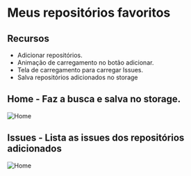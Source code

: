 # Meus repositórios favoritos

## Recursos
- Adicionar repositórios.
- Animação de carregamento no botão adicionar.
- Tela de carregamento para carregar Issues.
- Salva repositórios adicionados no storage

## Home - Faz a busca e salva no storage.
![Home](https://raw.githubusercontent.com/RafaelScharf/react-repositorios-favoritos/master/src/assets/img/home-repo-fav.png)

## Issues - Lista as issues dos repositórios adicionados
![Home](https://raw.githubusercontent.com/RafaelScharf/react-repositorios-favoritos/master/src/assets/img/issues-repo-fav.png)
